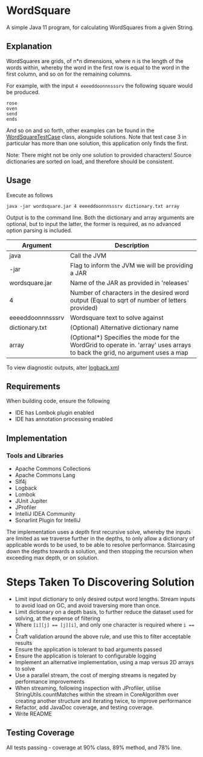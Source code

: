 # WordSquare
A simple Java 11 program, for calculating WordSquares from a given String.

## Explanation
WordSquares are grids, of n*n dimensions, where n is the length of the words within, whereby the word in the first row is equal to the word in the first column, and so on for the remaining columns.

For example, with the input `4 eeeeddoonnnsssrv` the following square would be produced.
```
rose
oven
send
ends
```

And so on and so forth, other examples can be found in the [WordSquareTestCase](src/test/java/uk/co/kaichance/wordsquare/algorithm/WordSquareTestCase.java) class, alongside solutions. 
Note that test case 3 in particular has more than one solution, this application only finds the first.

Note: There might not be only one solution to provided characters! Source dictionaries are sorted on load, and therefore should be consistent.

## Usage
Execute as follows

`java -jar wordsquare.jar 4 eeeeddoonnnsssrv dictionary.txt array`

Output is to the command line. Both the dictionary and array arguments are optional, but to input the latter, the former is required, as no advanced option parsing is included.

| Argument         | Description                                                                                                                 |
|------------------|-----------------------------------------------------------------------------------------------------------------------------|
| java             | Call the JVM                                                                                                                |
| -jar             | Flag to inform the JVM we will be providing a JAR                                                                           |
| wordsquare.jar   | Name of the JAR as provided in 'releases'                                                                                   |
| 4                | Number of characters in the desired word output (Equal to sqrt of number of letters provided)                               |
| eeeeddoonnnsssrv | Wordsquare text to solve against                                                                                            |
| dictionary.txt   | (Optional) Alternative dictionary name                                                                                      |
| array            | (Optional*) Specifies the mode for the WordGrid to operate in. 'array' uses arrays to back the grid, no argument uses a map |
To view diagnostic outputs, alter [logback.xml](src/main/resources/logback.xml)

## Requirements
When building code, ensure the following
- IDE has Lombok plugin enabled
- IDE has annotation processing enabled


## Implementation
### Tools and Libraries
- Apache Commons Collections
- Apache Commons Lang
- Slf4j
- Logback
- Lombok
- JUnit Jupiter
- JProfiler
- IntelliJ IDEA Community
- Sonarlint Plugin for IntelliJ

The implementation uses a depth first recursive solve, whereby the inputs are limited as we traverse further in the depths,
to only allow a dictionary of applicable words to be used, to be able to resolve performance. Staircasing down the depths towards a solution, 
and then stopping the recursion when exceeding max depth, or on solution.

# Steps Taken To Discovering Solution
- Limit input dictionary to only desired output word lengths. Stream inputs to avoid load on GC, and avoid traversing more than once.
- Limit dictionary on a depth basis, to further reduce the dataset used for solving, at the expense of filtering
- Where `[i][j] == [j][i]`, and only one character is required where `i == j`
- Craft validation around the above rule, and use this to filter acceptable results
- Ensure the application is tolerant to bad arguments passed
- Ensure the application is tolerant to configurable logging
- Implement an alternative implementation, using a map versus 2D arrays to solve
- Use a parallel stream, the cost of merging streams is negated by performance improvements
- When streaming, following inspection with JProfiler, utilise StringUtils.countMatches within the stream in CoreAlgorithm over creating another structure and iterating twice, to improve performance
- Refactor, add JavaDoc coverage, and testing coverage.
- Write README

## Testing Coverage
All tests passing - coverage at 90% class, 89% method, and 78% line.